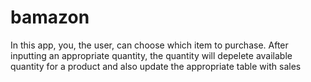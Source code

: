 # bamazon
In this app, you, the user, can choose which item to purchase.
After inputting an appropriate quantity, the quantity will depelete available quantity for a product and also update the appropriate table with sales
